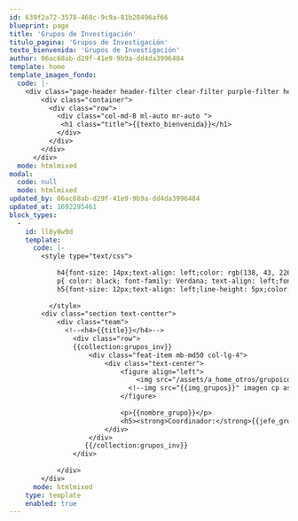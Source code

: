 ```yaml
---
id: 639f2a72-3578-468c-9c9a-81b28496af66
blueprint: page
title: 'Grupos de Investigación'
titulo_pagina: 'Grupos de Investigación'
texto_bienvenida: 'Grupos de Investigación'
author: 06ac68ab-d29f-41e9-9b9a-dd4da3996484
template: home
template_imagen_fondo:
  code: |-
    <div class="page-header header-filter clear-filter purple-filter header-small" data-parallax="true" style="background-image: url('assets/a_home_otros/font-grupos.jpeg');">
        <div class="container">
          <div class="row">
            <div class="col-md-8 ml-auto mr-auto ">
             <h1 class="title">{{texto_bienvenida}}</h1>
            </div>
          </div>
        </div>
      </div>
  mode: htmlmixed
modal:
  code: null
  mode: htmlmixed
updated_by: 06ac68ab-d29f-41e9-9b9a-dd4da3996484
updated_at: 1692295461
block_types:
  -
    id: ll8y8w9d
    template:
      code: |-
        <style type="text/css">
             
            h4{font-size: 14px;text-align: left;color: rgb(138, 43, 226);line-height: 3px;}
            p{ color: black; font-family: Verdana; text-align: left;font-size: 10px;line-height: 6px;}
            h5{font-size: 12px;text-align: left;line-height: 5px;color: #706e6e;font-style: normal;}
            
          </style>
        <div class="section text-centter">
            <div class="team">
        	  <!--<h4>{{title}}</h4>-->
                <div class="row">
        		{{collection:grupos_inv}}
                    <div class="feat-item mb-md50 col-lg-4">
                        <div class="text-center">
                            <figure align="left">
                                <img src="/assets/a_home_otros/grupoicono.png {{img_grupos}}">
        					  <!--img src="{{img_grupos}}" imagen cp assets-->
                            </figure>
                          
                            <p>{{nombre_grupo}}</p>
                            <h5><strong>Coordinador:</strong>{{jefe_grupo}}</h5>
                        </div>
                    </div>
                   {{/collection:grupos_inv}}
                </div>
        	
            </div>
        </div>
      mode: htmlmixed
    type: template
    enabled: true
---
```

